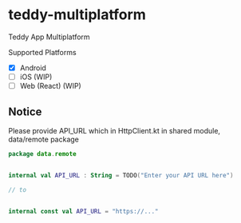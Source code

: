 # teddy-multiplatform
Teddy App Multiplatform

Supported Platforms
- [x] Android
- [ ] iOS (WIP)
- [ ] Web (React) (WIP)

## Notice
Please provide API_URL which in HttpClient.kt in shared module, data/remote package
```kotlin
package data.remote


internal val API_URL : String = TODO("Enter your API URL here")

// to


internal const val API_URL = "https://..."

```
